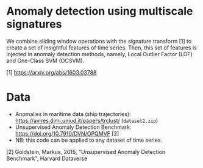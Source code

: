 # Anomaly detection using multiscale signatures

We combine sliding window operations with the signature transform [1] to create a set of insightful features of time series. Then, this set of features is injected in anomaly detection methods, namely, Local Outlier Factor (LOF) and One-Class SVM (OCSVM).

[1] <https://arxiv.org/abs/1603.03788>

# Data

-   Anomalies in maritime data (ship trajectories): <https://avires.dimi.uniud.it/papers/trclust/> (`dataset2.zip`)
-   Unsupervised Anomaly Detection Benchmark: <https://doi.org/10.7910/DVN/OPQMVF> [2]
-   NB: this code can be applied to any dataset of time series.

[2] Goldstein, Markus, 2015, "Unsupervised Anomaly Detection Benchmark", Harvard Dataverse

